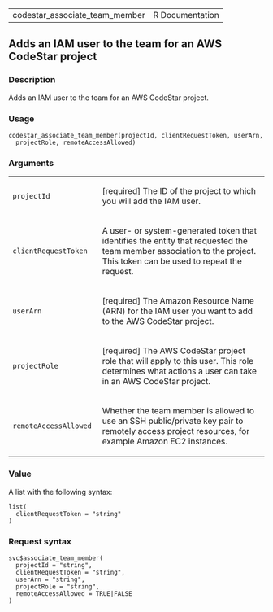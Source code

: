 <table style="width: 100%;">
<tbody>
<tr class="odd">
<td>codestar_associate_team_member</td>
<td style="text-align: right;">R Documentation</td>
</tr>
</tbody>
</table>

## Adds an IAM user to the team for an AWS CodeStar project

### Description

Adds an IAM user to the team for an AWS CodeStar project.

### Usage

    codestar_associate_team_member(projectId, clientRequestToken, userArn,
      projectRole, remoteAccessAllowed)

### Arguments

<table>
<colgroup>
<col style="width: 35%" />
<col style="width: 65%" />
</colgroup>
<tbody>
<tr class="odd">
<td><code
id="codestar_associate_team_member_:_projectId">projectId</code></td>
<td><p>[required] The ID of the project to which you will add the IAM
user.</p></td>
</tr>
<tr class="even">
<td><code
id="codestar_associate_team_member_:_clientRequestToken">clientRequestToken</code></td>
<td><p>A user- or system-generated token that identifies the entity that
requested the team member association to the project. This token can be
used to repeat the request.</p></td>
</tr>
<tr class="odd">
<td><code
id="codestar_associate_team_member_:_userArn">userArn</code></td>
<td><p>[required] The Amazon Resource Name (ARN) for the IAM user you
want to add to the AWS CodeStar project.</p></td>
</tr>
<tr class="even">
<td><code
id="codestar_associate_team_member_:_projectRole">projectRole</code></td>
<td><p>[required] The AWS CodeStar project role that will apply to this
user. This role determines what actions a user can take in an AWS
CodeStar project.</p></td>
</tr>
<tr class="odd">
<td><code
id="codestar_associate_team_member_:_remoteAccessAllowed">remoteAccessAllowed</code></td>
<td><p>Whether the team member is allowed to use an SSH public/private
key pair to remotely access project resources, for example Amazon EC2
instances.</p></td>
</tr>
</tbody>
</table>

### Value

A list with the following syntax:

    list(
      clientRequestToken = "string"
    )

### Request syntax

    svc$associate_team_member(
      projectId = "string",
      clientRequestToken = "string",
      userArn = "string",
      projectRole = "string",
      remoteAccessAllowed = TRUE|FALSE
    )

